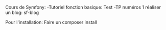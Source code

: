 Cours de Symfony:
    -Tutoriel fonction basique: Test
    -TP numéros 1 réaliser un blog: sf-blog
    
Pour l'installation:
Faire un composer install